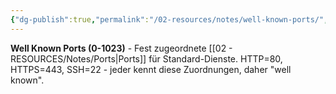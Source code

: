```yaml
---
{"dg-publish":true,"permalink":"/02-resources/notes/well-known-ports/","tags":["#informatik/netzwerk/ports/standard","#dienste/fest","#informatik/netzwerk"],"noteIcon":"","updated":"2025-09-10T16:35:41.000+02:00"}
---
```



**Well Known Ports (0-1023)** - Fest zugeordnete [[02 - RESOURCES/Notes/Ports\|Ports]] für Standard-Dienste.
HTTP=80, HTTPS=443, SSH=22 - jeder kennt diese Zuordnungen, daher "well known".